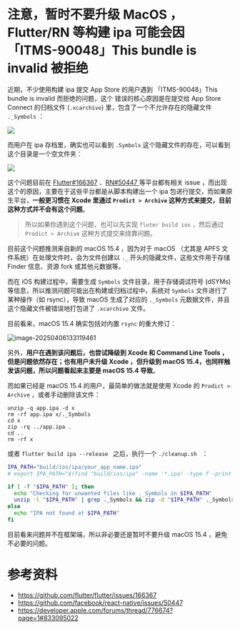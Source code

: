 # 注意，暂时不要升级 MacOS ，Flutter/RN 等构建 ipa 可能会因 「ITMS-90048」This bundle is invalid 被拒绝

近期，不少使用构建 ipa 提交 App Store 的用户遇到 「ITMS-90048」This bundle is invalid 而拒绝的问题，这个 错误的核心原因是在提交给 App Store Connect 的归档文件 (`.xcarchive`) 里，包含了一个不允许存在的隐藏文件  `._Symbols` ：

![](http://img.cdn.guoshuyu.cn/20250406_UI/image1.png)

而用户在 ipa 存档里，确实也可以看到 `.Symbols`  这个隐藏文件的存在，可以看到这个目录是一个空文件夹：

![](http://img.cdn.guoshuyu.cn/20250406_UI/image2.png)

这个问题目前在 [Flutter#166367](https://github.com/flutter/flutter/issues/166367)  、[RN#50447 ](https://github.com/facebook/react-native/issues/50447) 等平台都有相关 issue ，而出现这个的原因，主要在于这些平台都是从脚本构建出一个 ipa 包进行提交，而如果原生平台，**一般更习惯在 Xcode 里通过 `Prodict > Archive`  这种方式来提交，目前这种方式并不会有这个问题**。

> 所以如果你遇到这个问题，也可以先实现 `fluter build ios` ，然后通过  `Prodict > Archive`  这种方式提交来绕靠问题。

目前这个问题推测来自新的 macOS 15.4 ，因为对于 macOS （尤其是  APFS 文件系统）在处理文件时，会为文件创建以  `._`  开头的隐藏文件，这些文件用于存储 Finder 信息、资源 fork 或其他元数据等。

而在 iOS 构建过程中，需要生成 `Symbols` 文件目录，用于存储调试符号 (dSYMs) 等信息，所以推测问题可能出在构建或归档过程中，系统对  `Symbols`  文件进行了某种操作（如 rsync），导致 macOS 生成了对应的  `._Symbols`  元数据文件，并且这个隐藏文件被错误地打包进了 `.xcarchive` 文件。

目前看来，macOS 15.4 确实包括对内置 `rsync` 的重大修订：

![image-20250406133119461](http://img.cdn.guoshuyu.cn/20250406_UI/image3.png)

另外，**用户在遇到该问题后，也尝试降级到 Xcode 和 Command Line Tools ，但是问题依然存在；也有用户未升级 Xcode ，但升级到  macOS 15.4，也同样触发该问题，所以问题看起来主要是  macOS 15.4 导致**。

而如果已经是 macOS 15.4 的用户，最简单的做法就是使用 Xcode 的  `Prodict > Archive`  ，或者手动删除该文件：

```
unzip -q app.ipa -d x
rm -rf app.ipa x/._Symbols
cd x
zip -rq ../app.ipa .
cd ..
rm -rf x
```

或者 `flutter build ipa --release ` 之后，执行一个 `./cleanup.sh `  ：

```sh
IPA_PATH="build/ios/ipa/your_app_name.ipa"
# export IPA_PATH="$(find "build/ios/ipa" -name '*.ipa' -type f -print -quit)"

if [ -f "$IPA_PATH" ]; then
  echo "Checking for unwanted files like ._Symbols in $IPA_PATH"
  unzip -l "$IPA_PATH" | grep ._Symbols && zip -d "$IPA_PATH" ._Symbols/ || echo "No ._Symbols found"
else
  echo "IPA not found at $IPA_PATH"
fi
```

目前看来问题并不在框架端，所以非必要还是暂时不要升级  macOS 15.4 ，避免不必要的问题。





# 参考资料

- https://github.com/flutter/flutter/issues/166367
- https://github.com/facebook/react-native/issues/50447
- https://developer.apple.com/forums/thread/776674?page=1#833095022























